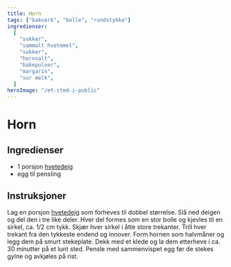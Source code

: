 ```yaml
---
title: Horn
tags: ["bakverk", "bolle", "rundstykke"]
ingredienser:
  [
    "sukker",
    "sammalt hvetemel",
    "sukker",
    "hornsalt",
    "bakepulver",
    "margarin",
    "sur melk",
  ]
heroImage: "/et-sted-i-public"
---
```


# Horn

## Ingredienser

- 1 porsjon [hvetedeig](./hvetedeig)
- egg til pensling

## Instruksjoner

Lag en porsjon [hvetedeig](./hvetedeig) som forheves til dobbel størrelse. Slå ned deigen og del den i tre like deler. Hver del formes som en stor bolle og kjevles til en sirkel, ca. 1/2 cm tykk. Skjær hver sirkel i åtte store trekanter. Trill hver trekant fra den tykkeste endend og innover. Form hornen som halvmåner og legg dem på smurt stekeplate. Dekk med et klede og la dem etterheve i ca. 30 minutter på et lunt sted. Pensle med sammenvispet egg før de stekes gylne og avkjøles på rist.
